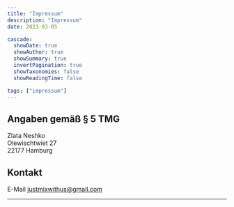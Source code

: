 ```yaml
---
title: "Impressum"
description: "Impressum"
date: 2023-03-05

cascade:
  showDate: true
  showAuthor: true
  showSummary: true
  invertPagination: true
  showTaxonomies: false
  showReadingTime: false

tags: ["impressum"]
---
```

## Angaben gemäß § 5 TMG
Zlata Neshko <br/>
Olewischtwiet 27 <br/>
22177 Hamburg <br/>
## Kontakt
E-Mail justmixwithus@gmail.com

--------------
